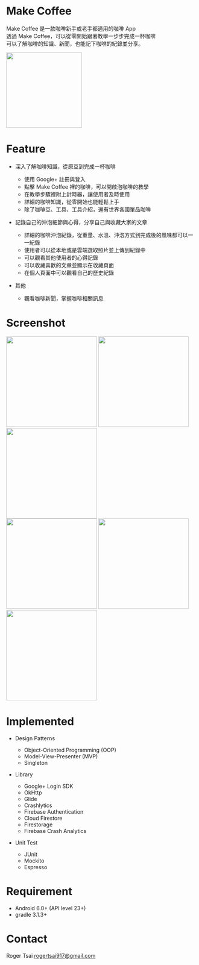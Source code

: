 # Make Coffee

Make Coffee 是一款咖啡新手或老手都適用的咖啡 App <br />
透過 Make Coffee，可以從零開始跟著教學一步步完成一杯咖啡 <br />
可以了解咖啡的知識、新聞，也能記下咖啡的紀錄並分享。


[<img src="https://i.imgur.com/fanJOCq.png" width="200">](https://play.google.com/store/apps/details?id=com.roger.makecoffee)

# Feature
- 深入了解咖啡知識，從原豆到完成一杯咖啡
  - 使用 Google+ 註冊與登入
  - 點擊 Make Coffee 裡的咖啡，可以開啟泡咖啡的教學
  - 在教學步驟裡附上計時器，讓使用者及時使用
  - 詳細的咖啡知識，從零開始也能輕鬆上手
  - 除了咖啡豆、工具、工具介紹，還有世界各國單品咖啡

- 記錄自己的沖泡細節與心得，分享自己與收藏大家的文章
  - 詳細的咖啡沖泡紀錄，從重量、水溫、沖泡方式到完成後的風味都可以一一紀錄
  - 使用者可以從本地或是雲端選取照片並上傳到紀錄中
  - 可以觀看其他使用者的心得記錄
  - 可以收藏喜歡的文章並顯示在收藏頁面
  - 在個人頁面中可以觀看自己的歷史紀錄
  
- 其他
  - 觀看咖啡新聞，掌握咖啡相關訊息

# Screenshot

<img src="https://i.imgur.com/US9tpjr.jpg" width="240" >  <img src="https://i.imgur.com/JgfrNHs.png" width="240" >      <img src="https://i.imgur.com/YShlddw.jpg" width="240" > <br />
   <img src="https://i.imgur.com/RwtwI9D.jpg" width="240" > <img src="https://i.imgur.com/0MrmVSK.jpg" width="240" > <img src="https://i.imgur.com/Duhxa10.png" width="240" >

# Implemented
  
  * Design Patterns
    * Object-Oriented Programming (OOP)
    * Model-View-Presenter (MVP)
    * Singleton 

  * Library
    * Google+ Login SDK
    * OkHttp
    * Glide 
    * Crashlytics
    * Firebase Authentication
    * Cloud Firestore
    * Firestorage
    * Firebase Crash Analytics 	
    
  * Unit Test
    * JUnit 
    * Mockito
    * Espresso

# Requirement
* Android 6.0+ (API level 23+)
* gradle 3.1.3+

# Contact
Roger Tsai
rogertsai917@gmail.com 